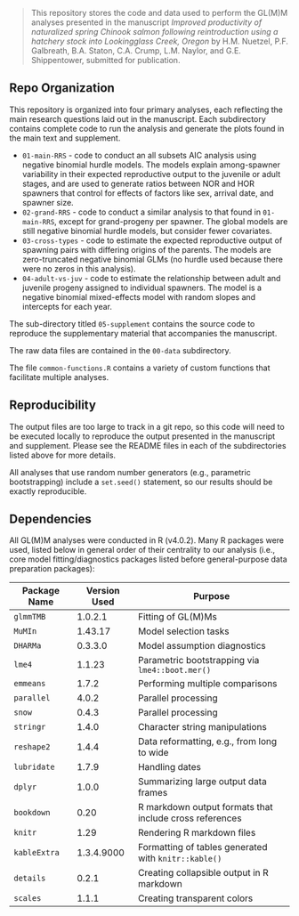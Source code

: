 > This repository stores the code and data used to perform the GL(M)M analyses presented in the manuscript _Improved productivity of naturalized spring Chinook salmon following reintroduction using a hatchery stock into Lookingglass Creek, Oregon_ by H.M. Nuetzel, P.F. Galbreath, B.A. Staton, C.A. Crump, L.M. Naylor, and G.E. Shippentower, submitted for publication.

## Repo Organization

This repository is organized into four primary analyses, each reflecting the main research questions laid out in the manuscript. Each subdirectory contains complete code to run the analysis and generate the plots found in the main text and supplement.

* `01-main-RRS` - code to conduct an all subsets AIC analysis using negative binomial hurdle models. The models explain among-spawner variability in their expected reproductive output to the juvenile or adult stages, and are used to generate ratios between NOR and HOR spawners that control for effects of factors like sex, arrival date, and spawner size.
* `02-grand-RRS` - code to conduct a similar analysis to that found in `01-main-RRS`, except for grand-progeny per spawner. The global models are still negative binomial hurdle models, but consider fewer covariates.
* `03-cross-types` - code to estimate the expected reproductive output of spawning pairs with differing origins of the parents. The models are zero-truncated negative binomial GLMs (no hurdle used because there were no zeros in this analysis).
* `04-adult-vs-juv` - code to estimate the relationship between adult and juvenile progeny assigned to individual spawners. The model is a negative binomial mixed-effects model with random slopes and intercepts for each year.

The sub-directory titled `05-supplement` contains the source code to reproduce the supplementary material that accompanies the manuscript.

The raw data files are contained in the `00-data` subdirectory.

The file `common-functions.R` contains a variety of custom functions that facilitate multiple analyses.

## Reproducibility

The output files are too large to track in a git repo, so this code will need to be executed locally to reproduce the output presented in the manuscript and supplement. Please see the README files in each of the subdirectories listed above for more details.

All analyses that use random number generators (e.g., parametric bootstrapping) include a `set.seed()` statement, so our results should be exactly reproducible.

## Dependencies

All GL(M)M analyses were conducted in R (v4.0.2). Many R packages were used, listed below in general order of their centrality to our analysis (i.e., core model fitting/diagnostics packages listed before general-purpose data preparation packages):

| Package Name | Version Used | Purpose                                                 |
| ------------ | ------------ | ------------------------------------------------------- |
| `glmmTMB`    | 1.0.2.1      | Fitting of GL(M)Ms                                      |
| `MuMIn`      | 1.43.17      | Model selection tasks                                   |
| `DHARMa`     | 0.3.3.0      | Model assumption diagnostics                            |
| `lme4`       | 1.1.23       | Parametric bootstrapping via `lme4::boot.mer()`         |
| `emmeans`    | 1.7.2        | Performing multiple comparisons                         |
| `parallel`   | 4.0.2        | Parallel processing                                     |
| `snow`       | 0.4.3        | Parallel processing                                     |
| `stringr`    | 1.4.0        | Character string manipulations                          |
| `reshape2`   | 1.4.4        | Data reformatting, e.g., from long to wide              |
| `lubridate`  | 1.7.9        | Handling dates                                          |
| `dplyr`      | 1.0.0        | Summarizing large output data frames                    |
| `bookdown`   | 0.20         | R markdown output formats that include cross references |
| `knitr`      | 1.29         | Rendering R markdown files                              |
| `kableExtra` | 1.3.4.9000   | Formatting of tables generated with `knitr::kable()`    |
| `details`    | 0.2.1        | Creating collapsible output in R markdown               |
| `scales`     | 1.1.1        | Creating transparent colors                             |

